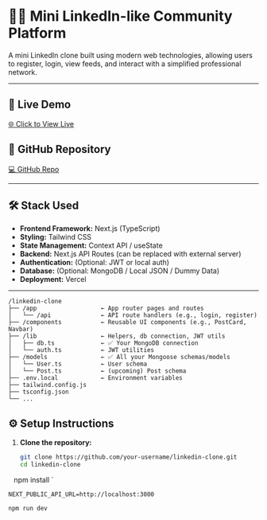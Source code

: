 # 🧑‍💼 Mini LinkedIn-like Community Platform

A mini LinkedIn clone built using modern web technologies, allowing users to register, login, view feeds, and interact with a simplified professional network.

---

## 🔗 Live Demo

[🌐 Click to View Live](https://mini-linked-in-like-community-platf.vercel.app/)

## 📂 GitHub Repository

[💻 GitHub Repo](https://github.com/dev-chandan-pandey/Mini-LinkedIn-like-Community-Platform)

---

## 🛠 Stack Used

- **Frontend Framework:** Next.js (TypeScript)
- **Styling:** Tailwind CSS
- **State Management:** Context API / useState
- **Backend:** Next.js API Routes (can be replaced with external server)
- **Authentication:** (Optional: JWT or local auth)
- **Database:** (Optional: MongoDB / Local JSON / Dummy Data)
- **Deployment:** Vercel

---

```
/linkedin-clone
├── /app                  ← App router pages and routes
│   └── /api              ← API route handlers (e.g., login, register)
├── /components           ← Reusable UI components (e.g., PostCard, Navbar)
├── /lib                  ← Helpers, db connection, JWT utils
│   ├── db.ts             ← ✅ Your MongoDB connection
│   └── auth.ts           ← JWT utilities
├── /models               ← ✅ All your Mongoose schemas/models
│   └── User.ts           ← User schema
│   └── Post.ts           ← (upcoming) Post schema
├── .env.local            ← Environment variables
├── tailwind.config.js
├── tsconfig.json
└── ...

```
## ⚙️ Setup Instructions

1. **Clone the repository:**
   ```bash
   git clone https://github.com/your-username/linkedin-clone.git
   cd linkedin-clone

`
`
npm install
`

`NEXT_PUBLIC_API_URL=http://localhost:3000
`

`npm run dev
`